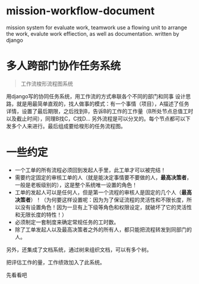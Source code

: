 # mission-workflow-document
mission system for evaluate work, teamwork use a flowing unit to arrange the work, evalute work effiection, as well as documentation. written by django

# 多人跨部门协作任务系统 
> 工作流梭形流程图系统   

用django写的协同任务系统，用工作流的方式串联各个不同的部门和同事
设计思路，就是用最简单直观的，找人做事的模式：有一个事情（项目），A描述了任务详情，设置了最后期限，之后找到B，告诉B的工作的工作量（B所处节点总值工时以及截止时间），同理B找C，C找D...
另外流程是可以分叉的。每个节点都可以下发多个人来进行。最后组成要给梭形的任务流程图。

# 一些约定   

- 一个工单的所有流程必须回到发起人手里，此工单才可以被完结！   
- 需要约定固定的审核工单的人（就是能决定事情要不要做的人，**最高决策者**，一般是老板级别的），这是整个系统唯一设置的角色！   
- 工单的发起人可以是任何人，但是第一个流程的审核人是固定的几个人（**最高决策者**）！（为何要这样设置呢：因为为了保证流程的灵活性和不限长度，所以没有设置角色！因为一旦有上下级等角色和权限设定，就破坏了它的灵活性和无限长度的特性！）   
- 必须制定一套制度来确定常规任务的工时数。  
- 除了工单发起人以及最高决策者之外的所有人，都只能把流程转发到同部门的人。   

另外，还集成了文档系统，通过树来组织文档，可以有多个树。

把评估工作的量，工作绩效加入了此系统。

先看看吧